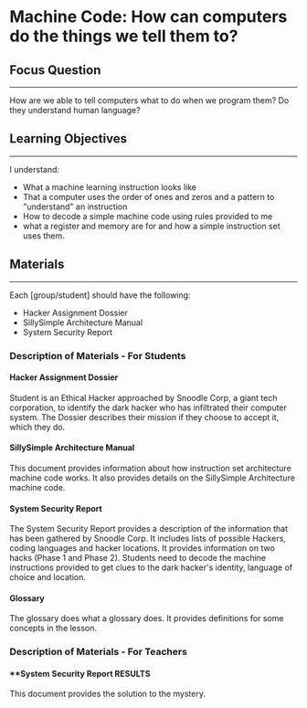 # Machine Code: How can computers do the things we tell them to?

## Focus Question
---

How are we able to tell computers what to do when we program them? Do they understand human language?

## Learning Objectives
---

I understand:
* What a machine learning instruction looks like
* That a computer uses the order of ones and zeros and a pattern to "understand" an instruction
* How to decode a simple machine code using rules provided to me
* what a register and memory are for and how a simple instruction set uses them.

## Materials
---

Each [group/student] should have the following:
* Hacker Assignment Dossier
* SillySimple Architecture Manual
* System Security Report

### Description of Materials - For Students
#### **Hacker Assignment Dossier**
Student is an Ethical Hacker approached by Snoodle Corp, a giant tech corporation, to identify the dark hacker who has infiltrated their computer system. The Dossier describes their mission if they choose to accept it, which they do.

#### **SillySimple Architecture Manual**
This document provides information about how instruction set architecture machine code works. It also provides details on the SillySimple Architecture machine code.

#### **System Security Report**
The System Security Report provides a description of the information that has been gathered by Snoodle Corp. It includes lists of possible Hackers, coding languages and hacker locations. It provides information on two hacks (Phase 1 and Phase 2). Students need to decode the machine instructions provided to get clues to the dark hacker's identity, language of choice and location.

#### **Glossary**
The glossary does what a glossary does. It provides definitions for some concepts in the lesson.

### Description of Materials - For Teachers
#### **System Security Report RESULTS
This document provides the solution to the mystery.

